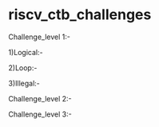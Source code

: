 # riscv_ctb_challenges

Challenge_level 1:-

1)Logical:-


2)Loop:-

3)Illegal:-

Challenge_level 2:-


Challenge_level 3:-






